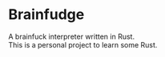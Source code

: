 # Brainfudge

A brainfuck interpreter written in Rust.\
This is a personal project to learn some Rust.
